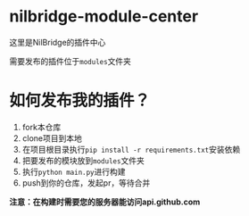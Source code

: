 # nilbridge-module-center

这里是NilBridge的插件中心

需要发布的插件位于`modules`文件夹

# 如何发布我的插件？

1. fork本仓库
2. clone项目到本地
3. 在项目根目录执行`pip install -r requirements.txt`安装依赖
4. 把要发布的模块放到`modules`文件夹
5. 执行`python main.py`进行构建
6. push到你的仓库，发起pr，等待合并

**注意：在构建时需要您的服务器能访问api.github.com**
